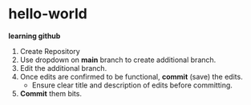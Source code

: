 # hello-world
**learning github**
1. Create Repository
2. Use dropdown on **main** branch to create additional branch.
3. Edit the additional branch.
4. Once edits are confirmed to be functional, **commit** (save) the edits.
   - Ensure clear title and description of edits before committing.
5. **Commit** them bits.
